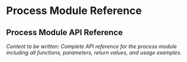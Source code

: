 # Process Module Reference

<!-- Metadata -->
<!-- 
Topic: Process Module API Reference
Type: API Reference
Audience: Developers Using Actor Model
Estimated Reading Time: 45 minutes
Prerequisites: Actor model understanding
-->

<!-- Content Plan -->
<!--
Complete API reference for the process module:
- Process spawning and lifecycle functions
- Message passing and communication
- Registry operations for process names
- Event handling and system events
- Process options and configuration
- Error handling and troubleshooting
- Code examples for all functions
- Performance considerations and best practices

Should serve as definitive reference for process module usage.
-->

## Process Module API Reference

*Content to be written: Complete API reference for the process module including all functions, parameters, return values, and usage examples.*
